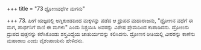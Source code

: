 +++
title = "73 ದ್ರೋಣವಧೆಗೀ ಮಗನು"

+++
73. ಹೀಗೆ ಯಜ್ಞದಲ್ಲಿ ಅಗ್ನಿಕುಂಡದಿಂದ ಮಕ್ಕಳನ್ನು ಪಡೆದ ಆ ದ್ರುಪದ ಮಹಾರಾಜನು, "ದ್ರೋಣನ ವಧೆಗೆ ಈ ಮಗ, ಪಾರ್ಥನಿಗೆ ರಾಣಿ ಈ ಮಗಳು" ಎಂದು ನಿಶ್ಚಯಿಸಿ ಅವರನ್ನು ವಿಶೇಷ ಪ್ರೇಮದಿಂದ ಕಾಪಾಡಿದನು. ದ್ರೋಣನು ದ್ರುಪದ ಪುತ್ರನನ್ನು ಕರೆಸಿಕೊಂಡು ಶಸ್ತ್ರವಿದ್ಯೆಯ ಚಾತುರ್ಯವನ್ನು ಕಲಿಸಿದನು. ದ್ರೋಣನ ರೀತಿಯಲ್ಲಿ ವೀರರನ್ನು ಕಾಣೆನು ಮಹಾರಾಜ ಎಂದು ವೈಶಂಪಾಯನು ಹೇಳಿದನು.